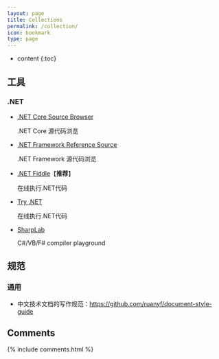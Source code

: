 ```yaml
---
layout: page
title: Collections
permalink: /collection/
icon: bookmark
type: page
---
```


* content
{:toc}

## 工具

### .NET

- [.NET Core Source Browser](https://source.dot.net/)

    .NET Core 源代码浏览

- [.NET Framework Reference Source](https://referencesource.microsoft.com/)

    .NET Framework 源代码浏览

- [.NET Fiddle](https://dotnetfiddle.net/)【**推荐**】

    在线执行.NET代码

- [Try .NET](https://try.dot.net/)

    在线执行.NET代码

- [SharpLab](https://sharplab.io)

    C#/VB/F# compiler playground

## 规范

### 通用

- 中文技术文档的写作规范：<https://github.com/ruanyf/document-style-guide>

## Comments

{% include comments.html %}
